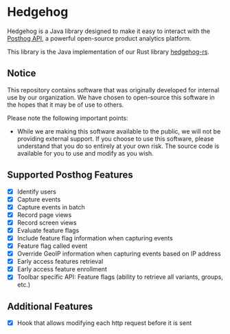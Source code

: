 # Hedgehog

Hedgehog is a Java library designed to make it easy to interact with
the [Posthog API](https://posthog.com/docs/api/overview), a powerful open-source product analytics platform.

This library is the Java implementation of our Rust library [hedgehog-rs](https://github.com/villainwtf/hedgehog-rs).

## Notice

This repository contains software that was originally developed for internal use by our organization. We have chosen to
open-source this software in the hopes that it may be of use to others.

Please note the following important points:

- While we are making this software available to the public, we will not be providing external support. If you choose to
  use this software, please understand that you do so entirely at your own risk. The source code is available for you to
  use and modify as you wish.

## Supported Posthog Features

- [x] Identify users
- [x] Capture events
- [x] Capture events in batch
- [x] Record page views
- [x] Record screen views
- [x] Evaluate feature flags
- [x] Include feature flag information when capturing events
- [x] Feature flag called event
- [x] Override GeoIP information when capturing events based on IP address
- [x] Early access features retrieval
- [x] Early access feature enrollment
- [x] Toolbar specific API: Feature flags (ability to retrieve all variants, groups, etc.)

## Additional Features

- [x] Hook that allows modifying each http request before it is sent
